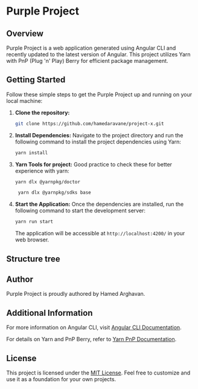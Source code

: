 # Purple Project

## Overview

Purple Project is a web application generated using Angular CLI and recently updated to the latest version of Angular. This project utilizes Yarn with PnP (Plug 'n' Play) Berry for efficient package management.

## Getting Started

Follow these simple steps to get the Purple Project up and running on your local machine:

1. **Clone the repository:**
   ```bash
   git clone https://github.com/hamedaravane/project-x.git
   ```

2. **Install Dependencies:**
   Navigate to the project directory and run the following command to install the project dependencies using Yarn:
   ```bash
   yarn install
   ```

3. **Yarn Tools for project:**
   Good practice to check these for better experience with yarn:
   ```bash
   yarn dlx @yarnpkg/doctor
   ```
   ```bash
    yarn dlx @yarnpkg/sdks base
   ```

4. **Start the Application:**
   Once the dependencies are installed, run the following command to start the development server:
   ```bash
   yarn run start
   ```

   The application will be accessible at `http://localhost:4200/` in your web browser.

## Structure tree

## Author

Purple Project is proudly authored by Hamed Arghavan.

## Additional Information

For more information on Angular CLI, visit [Angular CLI Documentation](https://angular.io/cli).

For details on Yarn and PnP Berry, refer to [Yarn PnP Documentation](https://yarnpkg.com/features/pnp).

## License

This project is licensed under the [MIT License](LICENSE). Feel free to customize and use it as a foundation for your own projects.
